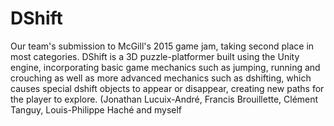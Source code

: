 # DShift
Our team's submission to McGill's 2015 game jam, taking second place in most categories. DShift is a 3D puzzle-platformer built using the Unity engine, incorporating basic game mechanics such as jumping, running and crouching as well as more advanced mechanics such as dshifting, which causes special dshift objects to appear or disappear, creating new paths for the player to explore. (Jonathan Lucuix-André, Francis Brouillette, Clément Tanguy, Louis-Philippe Haché and myself

